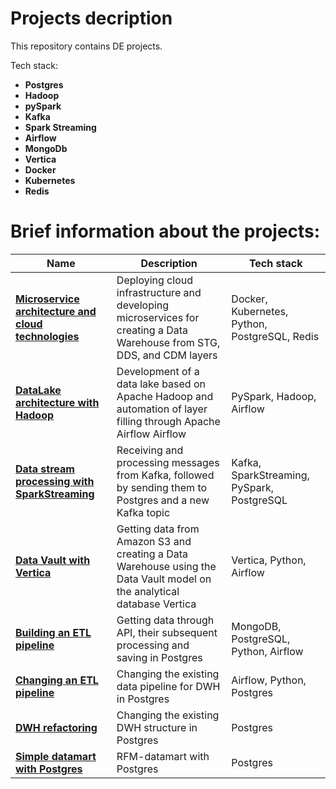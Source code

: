 # Projects decription

This repository contains DE projects.

Tech stack:
- **Postgres**
- **Hadoop**
- **pySpark**
- **Kafka**
- **Spark Streaming**
- **Airflow**
- **MongoDb**
- **Vertica**
- **Docker**
- **Kubernetes**
- **Redis**

# Brief information about the projects:

| Name                                           | Description                                                                                               | Tech stack                                            |
|----------------------------------------------------|---------------------------------------------------------------------------------------------------------|-------------------------------------------------|
| **[Microservice architecture and cloud technologies](https://github.com/SomeBadDecisions/Data_engineering/tree/main/microservices_pg_py_kube/)** | Deploying cloud infrastructure and developing microservices for creating a Data Warehouse from STG, DDS, and CDM layers | Docker, Kubernetes,   Python, PostgreSQL, Redis |
| **[DataLake architecture with Hadoop](https://github.com/SomeBadDecisions/Data_engineering/tree/main/pyspark-hadoop-datalake)**                              | Development of a data lake based on Apache Hadoop and automation of layer filling through Apache Airflow   Airflow | PySpark, Hadoop,   Airflow                      |
| **[Data stream processing with SparkStreaming](https://github.com/SomeBadDecisions/Data_engineering/tree/main/kafka_sparkstreaming_pipeline)**     | Receiving and processing messages from Kafka, followed by sending them to Postgres and a new Kafka topic         | Kafka,   SparkStreaming, PySpark, PostgreSQL    |
| **[Data Vault with Vertica](https://github.com/SomeBadDecisions/Data_engineering/tree/main/vertica-data-vault)**                            | Getting data from Amazon S3 and creating a Data Warehouse using the Data Vault model on the analytical database Vertica     | Vertica, Python,   Airflow                      |
| **[Building an ETL pipeline](https://github.com/SomeBadDecisions/Data_engineering/tree/main/postgres-mongo-etl-snowflake)**                      | Getting data through API, their subsequent processing and saving in Postgres                              | MongoDB, PostgreSQL,   Python, Airflow          |
| **[Changing an ETL pipeline](https://github.com/SomeBadDecisions/Data_engineering/tree/main/postgres-airflow-pipeline-update)**                        | Changing the existing data pipeline for DWH in Postgres                               | Airflow, Python,   Postgres                     |
| **[DWH refactoring](https://github.com/SomeBadDecisions/Data_engineering/tree/main/postgres-datamodel-refactoring)**                             | Changing the existing DWH structure in Postgres                                                      | Postgres                                        |
| **[Simple datamart with Postgres](https://github.com/SomeBadDecisions/Data_engineering/tree/main/postgres-rfm-table)**                              | RFM-datamart with Postgres                                                                   | Postgres                                        |
